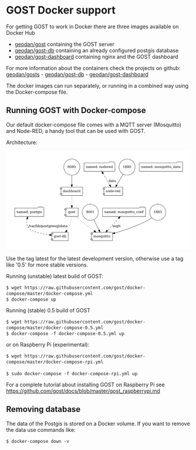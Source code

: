 # GOST Docker support

For getting GOST to work in Docker there are three images available on Docker Hub

- [geodan/gost](https://hub.docker.com/r/geodan/gost/) containing the GOST server  
- [geodan/gost-db](https://hub.docker.com/r/geodan/gost-db/) containing an already configured postgis database  
- [geodan/gost-dashboard](https://hub.docker.com/r/geodan/gost-dashboard/) containing nginx and the GOST dashboard  

For more information about the containers check the projects on github: [geodan/gosts](https://github.com/gost/server) - [geodan/gost-db](https://github.com/gost/gost-db) - [geodan/gost-dashboard](https://github.com/gost/dashboard)

The docker images can run separately, or running in a combined way using the Docker-compose file.

## Running GOST with Docker-compose
Our default docker-compose file comes with a MQTT server (Mosquitto) and Node-RED, a handy tool that can be used with GOST.

Architecture:

<kbd><img src="./images/docker-compose.png"/></kbd>

Use the tag latest for the latest development version, otherwise use a tag like '0.5' for more stable versions.   

Running (unstable) latest build of GOST:
```
$ wget https://raw.githubusercontent.com/gost/docker-compose/master/docker-compose.yml 
$ docker-compose up
```
Running (stable) 0.5 build of GOST
```
$ wget https://raw.githubusercontent.com/gost/docker-compose/master/docker-compose-0.5.yml 
$ docker-compose -f docker-compose-0.5.yml up
```

or on Raspberry Pi (experimental):
```
$ wget https://raw.githubusercontent.com/gost/docker-compose/master/docker-compose-rpi.yml

$ sudo docker-compose -f docker-compose-rpi.yml up
```

For a complete tutorial about installing GOST on Raspberry Pi see https://github.com/gost/docs/blob/master/gost_raspberrypi.md

## Removing database

The data of the Postgis is stored on a Docker volume. If you want to remove the data use commands like:

```
$ docker-compose down -v
```
